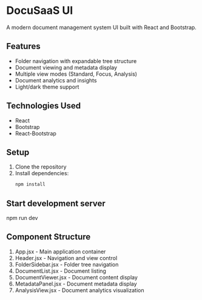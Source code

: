 # DocuSaaS UI

A modern document management system UI built with React and Bootstrap.

## Features

- Folder navigation with expandable tree structure
- Document viewing and metadata display
- Multiple view modes (Standard, Focus, Analysis)
- Document analytics and insights
- Light/dark theme support

## Technologies Used

- React
- Bootstrap
- React-Bootstrap

## Setup

1. Clone the repository
2. Install dependencies:
   ```bash
   npm install

## Start development server
npm run dev

## Component Structure

1. App.jsx - Main application container
2. Header.jsx - Navigation and view control
3. FolderSidebar.jsx - Folder tree navigation
4. DocumentList.jsx - Document listing
5. DocumentViewer.jsx - Document content display
6. MetadataPanel.jsx - Document metadata display
7. AnalysisView.jsx - Document analytics visualization


